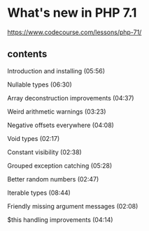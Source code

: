 # What's new in PHP 7.1


https://www.codecourse.com/lessons/php-71/


## contents

Introduction and installing (05:56)  

Nullable types (06:30)  

Array deconstruction improvements (04:37)  

Weird arithmetic warnings (03:23)  

Negative offsets everywhere (04:08)  

Void types (02:17)  

Constant visibility (02:38)  

Grouped exception catching (05:28)  

Better random numbers (02:47)  

Iterable types (08:44)  

Friendly missing argument messages (02:08)  

$this handling improvements (04:14)  





